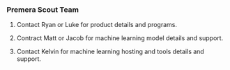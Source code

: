 ﻿### Premera Scout Team


1) Contact Ryan or Luke for product details and programs.

2) Contract Matt or Jacob for machine learning model details and support.

3) Contact Kelvin for machine learning hosting and tools details and support.


